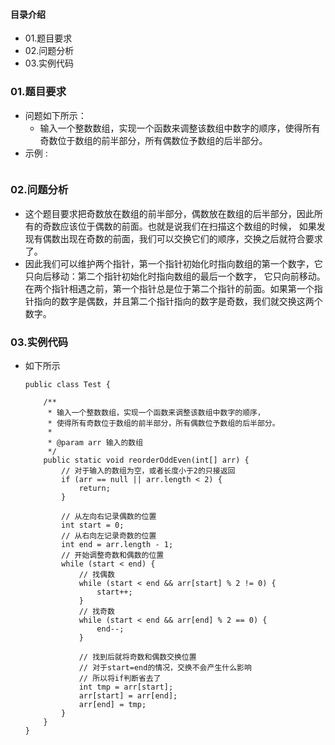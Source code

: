 #### 目录介绍
- 01.题目要求
- 02.问题分析
- 03.实例代码










### 01.题目要求
- 问题如下所示：
    - 输入一个整数数组，实现一个函数来调整该数组中数字的顺序，使得所有奇数位于数组的前半部分，所有偶数位予数组的后半部分。
- 示例 :
    ```

    ```




### 02.问题分析
- 这个题目要求把奇数放在数组的前半部分，偶数放在数组的后半部分，因此所有的奇数应该位于偶数的前面。也就是说我们在扫描这个数组的时候， 如果发现有偶数出现在奇数的前面，我们可以交换它们的顺序，交换之后就符合要求了。
- 因此我们可以维护两个指针，第一个指针初始化时指向数组的第一个数字，它只向后移动：第二个指针初始化时指向数组的最后一个数字， 它只向前移动。在两个指针相遇之前，第一个指针总是位于第二个指针的前面。如果第一个指针指向的数字是偶数，并且第二个指针指向的数字是奇数，我们就交换这两个数字。


### 03.实例代码
- 如下所示
    ```
    public class Test {
    
        /**
         * 输入一个整数数组，实现一个函数来调整该数组中数字的顺序，
         * 使得所有奇数位于数组的前半部分，所有偶数位予数组的后半部分。
         *
         * @param arr 输入的数组
         */
        public static void reorderOddEven(int[] arr) {
            // 对于输入的数组为空，或者长度小于2的只接返回
            if (arr == null || arr.length < 2) {
                return;
            }
    
            // 从左向右记录偶数的位置
            int start = 0;
            // 从右向左记录奇数的位置
            int end = arr.length - 1;
            // 开始调整奇数和偶数的位置
            while (start < end) {
                // 找偶数
                while (start < end && arr[start] % 2 != 0) {
                    start++;
                }
                // 找奇数
                while (start < end && arr[end] % 2 == 0) {
                    end--;
                }
    
                // 找到后就将奇数和偶数交换位置
                // 对于start=end的情况，交换不会产生什么影响
                // 所以将if判断省去了
                int tmp = arr[start];
                arr[start] = arr[end];
                arr[end] = tmp;
            }
        }
    }
    ```






